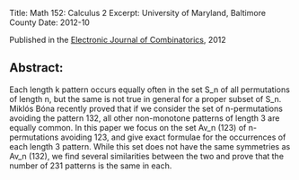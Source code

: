 Title: Math 152: Calculus 2
Excerpt: University of Maryland, Baltimore County
Date: 2012-10

Published in the 
[Electronic Journal of Combinatorics](http://www.combinatorics.org), 
2012

## Abstract:
Each length k pattern occurs equally often in the set S_n of all permutations of 
length n, but the same is not true in general for a proper subset of S_n. Miklós 
Bóna recently proved that if we consider the set of n-permutations avoiding the 
pattern 132, all other non-monotone patterns of length 3 are equally common. In 
this paper we focus on the set Av_n (123) of n-permutations avoiding 123, and 
give exact formulae for the occurrences of each length 3 pattern. While this set 
does not have the same symmetries as Av_n (132), we find several similarities 
between the two and prove that the number of 231 patterns is the same in each.



